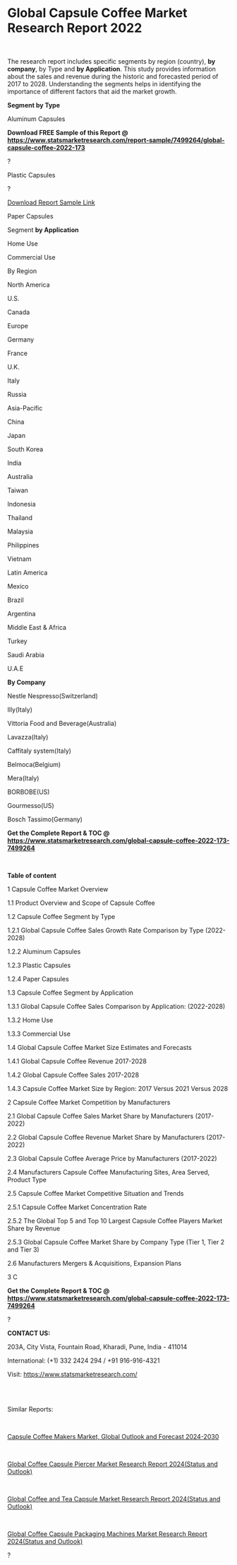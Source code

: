 <h1>Global Capsule Coffee Market Research Report 2022</h1><br/><p>The research report includes specific segments by region (country), <strong>by company</strong>, by Type and <strong>by Application</strong>. This study provides information about the sales and revenue during the historic and forecasted period of 2017 to 2028. Understanding the segments helps in identifying the importance of different factors that aid the market growth.</p>
 
 
 
 <p><strong>Segment by Type</strong></p>
 
 
 
 <p>Aluminum Capsules</p>
 
 
 
 <div><b>Download FREE Sample of this Report @ <a href="https://www.statsmarketresearch.com/download-free-sample/7499264/global-capsule-coffee-2022-173">https://www.statsmarketresearch.com/report-sample/7499264/global-capsule-coffee-2022-173</a></b></div>
 
 
 
 <p>? </p>
 
 
 
 <p>Plastic Capsules</p>
 
 
 
 <p>? </p>
 
 
 
 <p><a href="https://www.statsmarketresearch.com/download-free-sample/7499264/global-capsule-coffee-2022-173">Download Report Sample Link</a></p>
 
 
 
 <p>Paper Capsules</p>
 
 
 
 <p>Segment <strong>by Application</strong></p>
 
 
 
 <p>Home Use</p>
 
 
 
 <p>Commercial Use</p>
 
 
 
 <p>By Region</p>
 
 
 
 <p>North America</p>
 
 
 
 <p>U.S.</p>
 
 
 
 <p>Canada</p>
 
 
 
 <p>Europe</p>
 
 
 
 <p>Germany</p>
 
 
 
 <p>France</p>
 
 
 
 <p>U.K.</p>
 
 
 
 <p>Italy</p>
 
 
 
 <p>Russia</p>
 
 
 
 <p>Asia-Pacific</p>
 
 
 
 <p>China</p>
 
 
 
 <p>Japan</p>
 
 
 
 <p>South Korea</p>
 
 
 
 <p>India</p>
 
 
 
 <p>Australia</p>
 
 
 
 <p>Taiwan</p>
 
 
 
 <p>Indonesia</p>
 
 
 
 <p>Thailand</p>
 
 
 
 <p>Malaysia</p>
 
 
 
 <p>Philippines</p>
 
 
 
 <p>Vietnam</p>
 
 
 
 <p>Latin America</p>
 
 
 
 <p>Mexico</p>
 
 
 
 <p>Brazil</p>
 
 
 
 <p>Argentina</p>
 
 
 
 <p>Middle East & Africa</p>
 
 
 
 <p>Turkey</p>
 
 
 
 <p>Saudi Arabia</p>
 
 
 
 <p>U.A.E</p>
 
 
 
 <p><strong>By Company</strong></p>
 
 
 
 <p>Nestle Nespresso(Switzerland)</p>
 
 
 
 <p>Illy(Italy)</p>
 
 
 
 <p>Vittoria Food and Beverage(Australia)</p>
 
 
 
 <p>Lavazza(Italy)</p>
 
 
 
 <p>Caffitaly system(Italy)</p>
 
 
 
 <p>Belmoca(Belgium)</p>
 
 
 
 <p>Mera(Italy)</p>
 
 
 
 <p>BORBOBE(US)</p>
 
 
 
 <p>Gourmesso(US)</p>
 
 
 
 <p>Bosch Tassimo(Germany)</p>
 
 
 
 <div><b>Get the Complete Report & TOC @ <a href="https://www.statsmarketresearch.com/global-capsule-coffee-2022-173-7499264">https://www.statsmarketresearch.com/global-capsule-coffee-2022-173-7499264</a></b></div>
 
 
 
 <p><br />
 
 <b>Table of content</b></p>
 
 
 
 <p>1 Capsule Coffee Market Overview<br />
 
 1.1 Product Overview and Scope of Capsule Coffee<br />
 
 1.2 Capsule Coffee Segment by Type<br />
 
 1.2.1 Global Capsule Coffee Sales Growth Rate Comparison by Type (2022-2028)<br />
 
 1.2.2 Aluminum Capsules<br />
 
 1.2.3 Plastic Capsules<br />
 
 1.2.4 Paper Capsules<br />
 
 1.3 Capsule Coffee Segment by Application<br />
 
 1.3.1 Global Capsule Coffee Sales Comparison by Application: (2022-2028)<br />
 
 1.3.2 Home Use<br />
 
 1.3.3 Commercial Use<br />
 
 1.4 Global Capsule Coffee Market Size Estimates and Forecasts<br />
 
 1.4.1 Global Capsule Coffee Revenue 2017-2028<br />
 
 1.4.2 Global Capsule Coffee Sales 2017-2028<br />
 
 1.4.3 Capsule Coffee Market Size by Region: 2017 Versus 2021 Versus 2028<br />
 
 2 Capsule Coffee Market Competition by Manufacturers<br />
 
 2.1 Global Capsule Coffee Sales Market Share by Manufacturers (2017-2022)<br />
 
 2.2 Global Capsule Coffee Revenue Market Share by Manufacturers (2017-2022)<br />
 
 2.3 Global Capsule Coffee Average Price by Manufacturers (2017-2022)<br />
 
 2.4 Manufacturers Capsule Coffee Manufacturing Sites, Area Served, Product Type<br />
 
 2.5 Capsule Coffee Market Competitive Situation and Trends<br />
 
 2.5.1 Capsule Coffee Market Concentration Rate<br />
 
 2.5.2 The Global Top 5 and Top 10 Largest Capsule Coffee Players Market Share by Revenue<br />
 
 2.5.3 Global Capsule Coffee Market Share by Company Type (Tier 1, Tier 2 and Tier 3)<br />
 
 2.6 Manufacturers Mergers & Acquisitions, Expansion Plans<br />
 
 3 C</p>
 
 
 
 <div><b>Get the Complete Report & TOC @ <a href="https://www.statsmarketresearch.com/global-capsule-coffee-2022-173-7499264">https://www.statsmarketresearch.com/global-capsule-coffee-2022-173-7499264</a></b></div>
 
 
 
 <p>? </p>
 
 
 
 <p><b>CONTACT US:</b><br />
 
 203A, City Vista, Fountain Road, Kharadi, Pune, India - 411014<br />
 
 International: (+1) 332 2424 294 / +91 916-916-4321<br />
 
 Visit: <a href="https://www.statsmarketresearch.com/">https://www.statsmarketresearch.com/</a><br />
 
 <br />
 
 <br />
 
 Similar Reports:<br />
 
 <br />
 
 <a href="https://www.statsmarketresearch.com/global-capsule-coffee-makers-forecast-2024-2030-784-7886621">Capsule Coffee Makers Market, Global Outlook and Forecast 2024-2030</a><br />
 
 <br />
 
 <a href="https://www.statsmarketresearch.com/global-coffee-capsule-piercer-2024-117-8011709">Global Coffee Capsule Piercer Market Research Report 2024(Status and Outlook)</a><br />
 
 <br />
 
 <a href="https://www.statsmarketresearch.com/global-coffee-tea-capsule-2024-677-7994133">Global Coffee and Tea Capsule Market Research Report 2024(Status and Outlook)</a><br />
 
 <br />
 
 <a href="https://www.statsmarketresearch.com/global-coffee-capsule-packaging-machines-2024-89-7985377">Global Coffee Capsule Packaging Machines Market Research Report 2024(Status and Outlook)</a><br />
 
 ? </p>